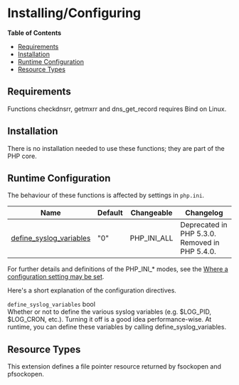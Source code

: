 Installing/Configuring
======================

**Table of Contents**

-   [Requirements](/network/setup.html#Requirements)
-   [Installation](/network/setup.html#Installation)
-   [Runtime Configuration](/network/setup.html#Runtime%20Configuration)
-   [Resource Types](/network/setup.html#Resource%20Types)

Requirements
------------

Functions <span class="function">checkdnsrr</span>, <span
class="function">getmxrr</span> and <span
class="function">dns\_get\_record</span> requires Bind on Linux.

Installation
------------

There is no installation needed to use these functions; they are part of
the PHP core.

Runtime Configuration
---------------------

The behaviour of these functions is affected by settings in `php.ini`.

| Name                                                                    | Default | Changeable    | Changelog                                      |
|-------------------------------------------------------------------------|---------|---------------|------------------------------------------------|
| <a href="/network/setup.html#" class="link">define_syslog_variables</a> | "0"     | PHP\_INI\_ALL | Deprecated in PHP 5.3.0. Removed in PHP 5.4.0. |

For further details and definitions of the PHP\_INI\_\* modes, see the
<a href="/configuration/changes/modes.html" class="xref">Where a configuration setting may be set</a>.

Here's a short explanation of the configuration directives.

`define_syslog_variables` <span class="type">bool</span>  
Whether or not to define the various syslog variables (e.g. $LOG\_PID,
$LOG\_CRON, etc.). Turning it off is a good idea performance-wise. At
runtime, you can define these variables by calling <span
class="function">define\_syslog\_variables</span>.

Resource Types
--------------

This extension defines a file pointer resource returned by <span
class="function">fsockopen</span> and <span
class="function">pfsockopen</span>.
